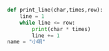 
<BlogInfo id="669" title="10.分割线模块" author="白日梦想猿" pv=0 read_times=0 pre_cost_time=0分6秒 category="函数" tag_list="['函数']" create_time="2020.02.09 09:49:30" update_time="2020.02.09 10:06:08" />

```python
def print_line(char,times,row):
    line = 1
    while line <= row:
        print(char * times)
        line += 1
name = "小明"
```
